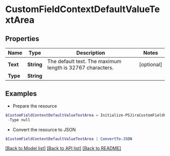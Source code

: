 # CustomFieldContextDefaultValueTextArea
## Properties

Name | Type | Description | Notes
------------ | ------------- | ------------- | -------------
**Text** | **String** | The default text. The maximum length is 32767 characters. | [optional] 
**Type** | **String** |  | 

## Examples

- Prepare the resource
```powershell
$CustomFieldContextDefaultValueTextArea = Initialize-PSJiraCustomFieldContextDefaultValueTextArea  -Text null `
 -Type null
```

- Convert the resource to JSON
```powershell
$CustomFieldContextDefaultValueTextArea | ConvertTo-JSON
```

[[Back to Model list]](../README.md#documentation-for-models) [[Back to API list]](../README.md#documentation-for-api-endpoints) [[Back to README]](../README.md)

